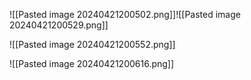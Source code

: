 ![[Pasted image 20240421200502.png]]![[Pasted image 20240421200529.png]]

![[Pasted image 20240421200552.png]]

![[Pasted image 20240421200616.png]]